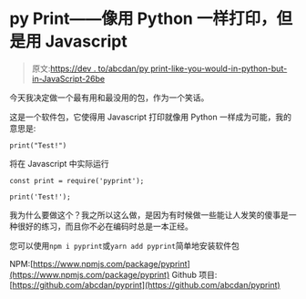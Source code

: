# py Print——像用 Python 一样打印，但是用 Javascript

> 原文:[https://dev . to/abcdan/py print-like-you-would-in-python-but-in-JavaScript-26be](https://dev.to/abcdan/pyprint-print-like-you-would-in-python-but-in-javascript-26be)

今天我决定做一个最有用和最没用的包，作为一个笑话。

这是一个软件包，它使得用 Javascript 打印就像用 Python 一样成为可能，我的意思是:

```
print("Test!") 
```

将在 Javascript 中实际运行

```
const print = require('pyprint');

print('Test!'); 
```

我为什么要做这个？我之所以这么做，是因为有时候做一些能让人发笑的傻事是一种很好的练习，而且你不必在编码时总是一本正经。

您可以使用`npm i pyprint`或`yarn add pyprint`简单地安装软件包

NPM:[https://www.npmjs.com/package/pyprint](https://www.npmjs.com/package/pyprint)
Github 项目:[https://github.com/abcdan/pyprint](https://github.com/abcdan/pyprint)